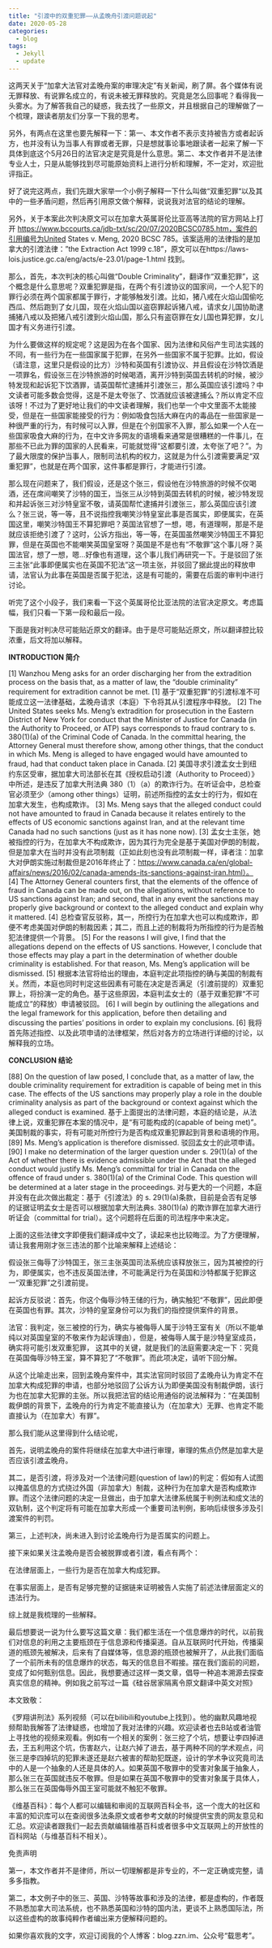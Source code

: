 ```yaml
---
title: "引渡中的双重犯罪——从孟晚舟引渡问题说起"
date: 2020-05-28
categories:
  - blog
tags:
  - Jekyll
  - update
---
```


这两天关于“加拿大法官对孟晚舟案的审理决定”有关新闻，刷了屏。各个媒体有说无罪释放、有说罪名成立的，有说未被无罪释放的。究竟是怎么回事呢？看得我一头雾水。为了解答我自己的疑惑，我去找了一些原文，并且根据自己的理解做了一个梳理，跟读者朋友们分享一下我的思考。

另外，有两点在这里也要先解释一下：第一、本文作者不表示支持被告方或者起诉方，也并没有认为当事人有罪或者无罪，只是想就事论事地跟读者一起来了解一下具体到底这个5月26日的法官决定是究竟是什么意思。第二、本文作者并不是法律专业人士，只是从能够找到尽可能原始资料上进行分析和理解，不一定对，欢迎批评指正。

好了说完这两点，我们先跟大家举一个小例子解释一下什么叫做“双重犯罪“以及其中的一些矛盾问题，然后再引用原文做个解释，说说我对法官的结论的理解。

另外，关于本案此次判决原文可以在加拿大英属哥伦比亚高等法院的官方网站上打开
https://www.bccourts.ca/jdb-txt/sc/20/07/2020BCSC0785.htm，案件的引用编号为United States v. Meng, 2020 BCSC 785。该案适用的法律指的是加拿大的引渡法律：”the Extraction Act 1999 c.18”，原文可以在https://laws-lois.justice.gc.ca/eng/acts/e-23.01/page-1.html 找到。

那么，首先，本次判决的核心叫做“Double Criminality”，翻译作“双重犯罪”，这个概念是什么意思呢？双重犯罪是指，在两个有引渡协议的国家间，一个人犯下的罪行必须在两个国家都属于罪行，才能够触发引渡。比如，猪八戒在火焰山国偷吃西瓜、然后跑到了女儿国，现在火焰山国以盗窃罪起诉猪八戒，请求女儿国协助逮捕猪八戒以及把猪八戒引渡到火焰山国，那么只有盗窃罪在女儿国也算犯罪，女儿国才有义务进行引渡。

为什么要做这样的规定呢？这是因为在各个国家、因为法律和风俗产生司法实践的不同，有一些行为在一些国家属于犯罪，在另外一些国家不属于犯罪。比如，假设（请注意，这里只是假设的比方）沙特和英国有引渡协议、并且假设在沙特饮酒是一项罪名，假设张三在沙特旅游的时候喝酒，离开沙特到英国去转机的时候，被沙特发现和起诉犯下饮酒罪，请英国帮忙逮捕并引渡张三，那么英国应该引渡吗？中文读者可能多数会觉得，这是不是太夸张了、饮酒就应该被逮捕么？所以肯定不应该呀！不过为了更好地让我们的中文读者理解，我们也举一个中文里面不太能接受，但是在一些国家能接受的行为：例如吸食包括大麻在内的毒品在一些国家是一种很严重的行为，有时候可以入罪，但是在个别国家不入罪，那么如果一个人在一些国家吸食大麻的行为，在中文许多网友的语境看来通常是很糟糕的一件事儿，在那些不已此为罪的国家的人民看来，可能就觉得“这都要引渡，太夸张了吧？”。为了最大限度的保护当事人，限制司法机构的权力，这就是为什么引渡需要满足“双重犯罪”，也就是在两个国家，这件事都是罪行，才能进行引渡。

那么现在问题来了，我们假设，还是这个张三，假设他在沙特旅游的时候不仅喝酒，还在席间嘲笑了沙特的国王，当张三从沙特到英国去转机的时候，被沙特发现和并起诉张三对沙特皇室不敬，请英国帮忙逮捕并引渡张三，那么英国应该引渡么？张三说，等一等，且不说指控我嘲笑沙特皇室此事是否属实，即便属实，在英国这里，嘲笑沙特国王不算犯罪吧？英国法官想了一想，嗯，有道理啊，那是不是就应该拒绝引渡了？这时，公诉方指出，等一等，在英国虽然嘲笑沙特国王不算犯罪，但是在英国也不能嘲笑英国皇室呀？英国是不是也有“不敬罪”这个事儿呀？英国法官，想了一想，嗯...好像也有道理，这个事儿我们再研究一下。于是驳回了张三主张“此事即便属实也在英国不犯法”这一项主张，并驳回了据此提出的释放申请，法官认为此事在英国是否属于犯法，这是有可能的，需要在后面的审判中进行讨论。

听完了这个小段子，我们来看一下这个英属哥伦比亚法院的法官决定原文。考虑篇幅，我们只看一下第一段和最后一段。

下面是我对判决尽可能贴近原文的翻译。由于是尽可能贴近原文，所以翻译腔比较浓重，后文将加以解释。

**INTRODUCTION 简介**

[1]             Wanzhou Meng asks for an order discharging her from the extradition process on the basis that, as a matter of law, the “double criminality” requirement for extradition cannot be met.
[1] 基于“双重犯罪”的引渡标准不可能成立这一法律基础，孟晚舟请求（本庭）下令将其从引渡程序中释放。
[2]             The United States seeks Ms. Meng’s extradition for prosecution in the Eastern District of New York for conduct that the Minister of Justice for Canada (in the Authority to Proceed, or ATP) says corresponds to fraud contrary to s. 380(1)(a) of the Criminal Code of Canada.  In the committal hearing, the Attorney General must therefore show, among other things, that the conduct in which Ms. Meng is alleged to have engaged would have amounted to fraud, had that conduct taken place in Canada.
[2] 美国寻求引渡孟女士到纽约东区受审，据加拿大司法部长在其《授权启动引渡（Authority to Proceed）》中所述，是违反了加拿大刑法典  380（1）（a）的欺诈行为。在听证会中，总检查官必须至少（among other things）证明，前述所指控的孟女士的行为，假如在加拿大发生，也构成欺诈。
[3]             Ms. Meng says that the alleged conduct could not have amounted to fraud in Canada because it relates entirely to the effects of US economic sanctions against Iran, and at the relevant time Canada had no such sanctions (just as it has none now).
[3] 孟女士主张，她被指控的行为，在加拿大不构成欺诈，因为其行为完全是基于美国对伊朗的制裁，但是加拿大在当时并没有此项制裁（正如此刻也没有此项制裁一样，译者注：加拿大对伊朗实施过制裁但是2016年终止了：https://www.canada.ca/en/global-affairs/news/2016/02/canada-amends-its-sanctions-against-iran.html）。
[4]             The Attorney General counters first, that the elements of the offence of fraud in Canada can be made out, on the allegations, without reference to US sanctions against Iran; and second, that in any event the sanctions may properly give background or context to the alleged conduct and explain why it mattered.
[4] 总检查官反驳称，其一，所控行为在加拿大也可以构成欺诈，即便不考虑美国对伊朗的制裁因素；其二，而且上述的制裁将为所指控的行为是否触犯法律提供一个背景。
[5]             For the reasons I will give, I find that the allegations depend on the effects of US sanctions.  However, I conclude that those effects may play a part in the determination of whether double criminality is established.  For that reason, Ms. Meng’s application will be dismissed.
[5] 根据本法官将给出的理由，本庭判定此项指控的确与美国的制裁有关。然而，本庭也同时判定这些因素有可能在决定是否满足（引渡前提的）双重犯罪上，将扮演一定的角色。基于这些原因，本庭判孟女士的（基于双重犯罪“不可能成立”的释放）申请被驳回。
[6]             I will begin by outlining the allegations and the legal framework for this application, before then detailing and discussing the parties’ positions in order to explain my conclusions.
[6] 我将首先陈述指控、以及此项申请的法律框架，然后对各方的立场进行详细的讨论，以解释我的立场。

**CONCLUSION 结论**

[88]         On the question of law posed, I conclude that, as a matter of law, the double criminality requirement for extradition is capable of being met in this case.  The effects of the US sanctions may properly play a role in the double criminality analysis as part of the background or context against which the alleged conduct is examined.
基于上面提出的法律问题，本庭的结论是，从法律上说，双重犯罪在本案的情况中，是“有可能构成的(capable of being met)”。美国制裁的事实，将有可能对所控行为是否构成双重犯罪起到背景和语境的作用。
[89]         Ms. Meng’s application is therefore dismissed.
驳回孟女士的此项申请。
[90]         I make no determination of the larger question under s. 29(1)(a) of the Act of whether there is evidence admissible under the Act that the alleged conduct would justify Ms. Meng’s committal for trial in Canada on the offence of fraud under s. 380(1)(a) of the Criminal Code.  This question will be determined at a later stage in the proceedings.
对与更大的一个问题，本庭并没有在此次做出裁定：基于《引渡法》的 s. 29(1)(a)条款，目前是会否有足够的证据证明孟女士是否可以根据加拿大刑法典s. 380(1)(a) 的欺诈罪在加拿大进行听证会（committal for trial）。这个问题将在后面的司法程序中来决定。




上面的这些法律文字即便我们翻译成中文了，读起来也比较晦涩。为了方便理解，请让我套用刚才张三违法的那个比喻来解释上述结论：

假设张三侮辱了沙特国王，张三主张英国司法系统应该释放张三，因为其被控的行为，即便属实，也不违反英国法律，不可能满足行为在英国和沙特都属于犯罪这一“双重犯罪”之引渡前提。

起诉方反驳说：首先，你这个侮辱沙特王储的行为，确实触犯“不敬罪”，因此即便在英国也有罪。其次，沙特的皇室身份可以为我们的指控提供案件的背景。

法官：我判定，张三被控的行为，确实与被侮辱人属于沙特王室有关（所以不能单纯以对英国皇室的不敬来作为起诉理由），但是，被侮辱人属于是沙特皇室成员，确实将可能引发双重犯罪，
这其中的关键，就是我们的法庭需要决定一下：究竟在英国侮辱沙特王室，算不算犯了“不敬罪”。而此项决定，请听下回分解。

从这个比喻走出来，回到孟晚舟案件中，其实法官同时驳回了孟晚舟认为肯定不在加拿大构成犯罪的申请，也部分地驳回了公诉方认为即便美国没有制裁伊朗，该行为也在加拿大犯罪的主张。所以我把法官的结论用通俗的说法解释为：“在美国制裁伊朗的背景下，孟晚舟的行为肯定不能直接认为（在加拿大）无罪、也肯定不能直接认为（在加拿大）有罪”。

那么我们能从这里得到什么结论呢，

首先，说明孟晚舟的案件将继续在加拿大中进行审理，审理的焦点仍然是加拿大是否应该引渡孟晚舟。

其二，是否引渡，将涉及对一个法律问题(question of law)的判定：假如有人试图以掩盖信息的方式绕过外国（非加拿大）制裁，这种行为在加拿大是否构成欺诈罪。而这个法律问题的决定一旦做出，由于加拿大法律系统属于判例法和成文法的双轨制，这个判定将有可能在加拿大形成一个重要司法判例，影响后续很多涉及引渡案件的判罚。

第三，上述判决，尚未进入到讨论孟晚舟行为是否属实的问题上。

接下来如果关注孟晚舟是否会被脱罪或者引渡，看点有两个：

在法律层面上，一些行为是否在加拿大构成犯罪。

在事实层面上，是否有足够完整的证据链来证明被告人实施了前述法律层面定义的违法行为。

综上就是我梳理的一些解释。

最后想要说一说为什么要写这篇文章：我们都生活在一个信息爆炸的时代，以前我们对信息的利用之主要瓶颈在于信息源和传播渠道。自从互联网时代开始，传播渠道的瓶颈先被解决，后来有了自媒体等，信息源的瓶颈也被解开了，从此我们面临了一个前所未有的信息爆炸的状态，每天的信息目不暇接。摆在我们面前的问题，变成了如何甄别信息。因此，我想要通过这样一类文章，倡导一种追本溯源去探查真实信息的精神。例如我之前写过一篇《硅谷居家隔离令原文翻译中英文对照》


本文致敬：

《罗翔讲刑法》系列视频（可以在bilibili和youtube上找到）。他的幽默风趣地视频帮助我解答了法律疑惑，也增加了我对法律的兴趣。欢迎读者也去B站或者油管上寻找他的视频来观看。例如有一个相关的案例：张三挖了个坑，想要让李四掉进去，王五利用这个坑，伤害赵六，让赵六掉了进去，基于两种不同的学术观点，问张三是李四掉坑的犯罪未遂还是赵六被害的帮助犯既遂，设计的学术争议究竟司法中的人是一个抽象的人还是具体的人。如果英国不敬罪中的受害对象属于抽象人，那么张三在英国就违反不敬罪。但是如果在英国不敬罪中的受害对象属于具体人，那么张三在英国侮辱外国王室可能就不触犯不敬罪。

《维基百科》：每个人都可以编辑和审阅的互联网百科全书，这一个庞大的社区和丰富的知识库可以在查阅很多法条原文或者参考文献的时候提供宝贵的网友意见和汇总。欢迎读者跟我们一起去贡献编辑维基百科或者很多中文互联网上的开放性的百科网站（与维基百科不相关）。

免责声明

第一，本文作者并不是律师，所以一切理解都是非专业的，不一定正确或完整，请多多指教。

第二，本文例子中的张三、英国、沙特等故事和涉及的法律，都是虚构的，作者既不熟悉加拿大司法系统，也不熟悉英国和沙特的国内法，更谈不上熟悉国际法，所以这些虚构的故事纯粹作者编出来方便解释问题的。

如果你喜欢我的文字，欢迎订阅我的个人博客：blog.zzn.im、公众号“载思考”。

